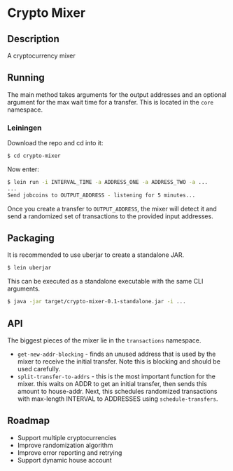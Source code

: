 # Crypto Mixer

## Description

A cryptocurrency mixer

## Running

The main method takes arguments for the output addresses and an optional argument for the max wait time for a transfer. This is located in the `core` namespace.

### Leiningen

Download the repo and cd into it:

```bash
$ cd crypto-mixer
```

Now enter:

```bash
$ lein run -i INTERVAL_TIME -a ADDRESS_ONE -a ADDRESS_TWO -a ...
...
Send jobcoins to OUTPUT_ADDRESS - listening for 5 minutes...
```

Once you create a transfer to `OUTPUT_ADDRESS`, the mixer will detect it and send a randomized set of transactions to the provided input addresses.

## Packaging

It is recommended to use uberjar to create a standalone JAR.

```bash
$ lein uberjar
```

This can be executed as a standalone executable with the same CLI arguments.
```bash
$ java -jar target/crypto-mixer-0.1-standalone.jar -i ...
```

## API
The biggest pieces of the mixer lie in the `transactions` namespace.

* `get-new-addr-blocking` - finds an unused address that is used by the mixer to receive the initial transfer. Note this is blocking and should be used carefully.
* `split-transfer-to-addrs` - this is the most important function for the mixer. this waits on ADDR to get an initial transfer, then sends this amount to house-addr. Next, this schedules  randomized transactions with max-length INTERVAL to ADDRESSES using `schedule-transfers`.

## Roadmap
  * Support multiple cryptocurrencies
  * Improve randomization algorithm
  * Improve error reporting and retrying
  * Support dynamic house account
